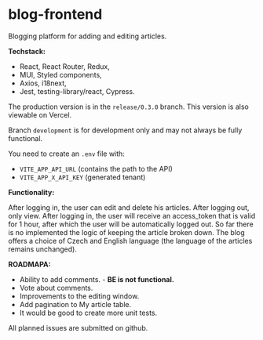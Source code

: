# blog-frontend

Blogging platform for adding and editing articles.

**Techstack:**

- React, React Router, Redux,
- MUI, Styled components,
- Axios, i18next,
- Jest, testing-library/react, Cypress.

The production version is in the `release/0.3.0` branch. This version is also viewable on Vercel.

Branch `development` is for development only and may not always be fully functional.

You need to create an `.env` file with:
- `VITE_APP_API_URL` (contains the path to the API)
- `VITE_APP_X_API_KEY` (generated tenant)

**Functionality:**

After logging in, the user can edit and delete his articles. After logging out, only view. 
After logging in, the user will receive an access_token that is valid for 1 hour, after which the user will be automatically logged out. So far there is no implemented the logic of keeping the article broken down.
The blog offers a choice of Czech and English language (the language of the articles remains unchanged).

**ROADMAPA:**

- Ability to add comments. - **BE is not functional.**
- Vote about comments.
- Improvements to the editing window.
- Add pagination to My article table.
- It would be good to create more unit tests.

All planned issues are submitted on github.
